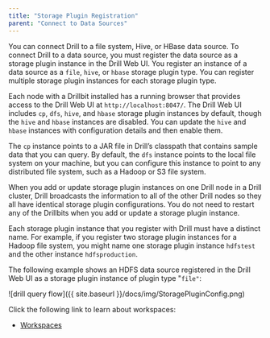 ```yaml
---
title: "Storage Plugin Registration"
parent: "Connect to Data Sources"
---
```

You can connect Drill to a file system, Hive, or HBase data source. To connect
Drill to a data source, you must register the data source as a storage plugin
instance in the Drill Web UI. You register an instance of a data source as a
`file`, `hive`, or `hbase` storage plugin type. You can register multiple
storage plugin instances for each storage plugin type.

Each node with a Drillbit installed has a running browser that provides access
to the Drill Web UI at `http://localhost:8047/`. The Drill Web UI includes
`cp`, `dfs`, `hive`, and `hbase` storage plugin instances by default, though
the `hive` and `hbase` instances are disabled. You can update the `hive` and
`hbase` instances with configuration details and then enable them.

The `cp` instance points to a JAR file in Drill’s classpath that contains
sample data that you can query. By default, the `dfs` instance points to the
local file system on your machine, but you can configure this instance to
point to any distributed file system, such as a Hadoop or S3 file system.

When you add or update storage plugin instances on one Drill node in a Drill
cluster, Drill broadcasts the information to all of the other Drill nodes so
they all have identical storage plugin configurations. You do not need to
restart any of the Drillbits when you add or update a storage plugin instance.

Each storage plugin instance that you register with Drill must have a distinct
name. For example, if you register two storage plugin instances for a Hadoop
file system, you might name one storage plugin instance `hdfstest` and the
other instance `hdfsproduction`.

The following example shows an HDFS data source registered in the Drill Web UI
as a storage plugin instance of plugin type "`file"`:

<!--![](../img/StoragePluginConfig.png)-->
![drill query flow]({{ site.baseurl }}/docs/img/StoragePluginConfig.png)

Click the following link to learn about workspaces:

  * [Workspaces](/confluence/display/DRILL/Workspaces)